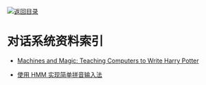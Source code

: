 [![返回目录](https://user-images.githubusercontent.com/5803001/38079637-ff0abcf0-3371-11e8-9b76-ad651620afc7.jpg)](https://github.com/wxyyxc1992/Awesome-Links)

# 对话系统资料索引

- [Machines and Magic: Teaching Computers to Write Harry Potter](https://medium.com/@joycex99/machines-and-magic-teaching-computers-to-write-harry-potter-37839954f252#.88id49c6w)

- [使用 HMM 实现简单拼音输入法](http://sobuhu.com/ml/2013/03/07/hmm-pinyin-input-method.html)
